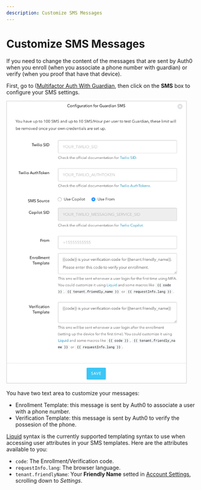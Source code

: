 ```yaml
---
description: Customize SMS Messages
---
```


# Customize SMS Messages

If you need to change the content of the messages that are sent by Auth0 when you enroll (when you associate a phone number with guardian) or verify (when you proof that have that device).

First, go to ([Multifactor Auth With Guardian](${manage_url}/#/guardian), then click on the **SMS** box to configure your SMS settings.

![](/media/articles/mfa/sms-config.png)

You have two text area to customize your messages:
* Enrollment Template: this message is sent by Auth0 to associate a user with a phone number. 
* Verification Template: this message is sent by Auth0 to verify the possesion of the phone. 
 
[Liquid](https://github.com/Shopify/liquid/wiki/Liquid-for-Designers) syntax is the currently supported templating syntax to use when accessing user attributes in your SMS templates. Here are the attributes available to you:
* `code`: The Enrollment/Verification code. 
* `requestInfo.lang`: The browser language.
* `tenant.friendlyName`: Your **Friendly Name** setted in [Account Settings](${manage_url}/#/account), scrolling down to _Settings_.
